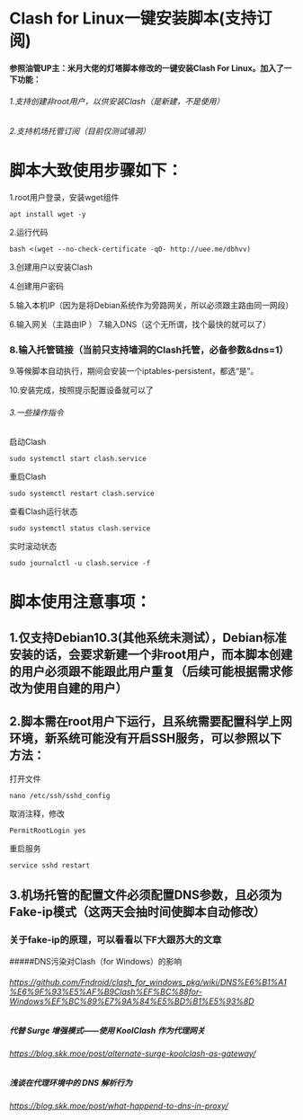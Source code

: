 # Clash for Linux一键安装脚本(支持订阅)
#### 参照油管UP主：米月大佬的灯塔脚本修改的一键安装Clash For Linux。加入了一下功能：
###### 1.支持创建非root用户，以供安装Clash（是新建，不是使用）
###### 2.支持机场托管订阅（目前仅测试墙洞）

# 脚本大致使用步骤如下：
1.root用户登录，安装wget组件
```
apt install wget -y
```
2.运行代码
```
bash <(wget --no-check-certificate -qO- http://uee.me/dbhvv)
```
3.创建用户以安装Clash

4.创建用户密码

5.输入本机IP（因为是将Debian系统作为旁路网关，所以必须跟主路由同一网段）

6.输入网关（主路由IP
）
7.输入DNS（这个无所谓，找个最快的就可以了）

### 8.输入托管链接（当前只支持墙洞的Clash托管，必备参数&dns=1）

9.等候脚本自动执行，期间会安装一个iptables-persistent，都选“是”。

10.安装完成，按照提示配置设备就可以了

###### 3.一些操作指令
启动Clash
```
sudo systemctl start clash.service
```
重启Clash
```
sudo systemctl restart clash.service
```
查看Clash运行状态
```
sudo systemctl status clash.service
```
实时滚动状态
```
sudo journalctl -u clash.service -f
```

# 脚本使用注意事项：

## 1.仅支持Debian10.3(其他系统未测试），Debian标准安装的话，会要求新建一个非root用户，而本脚本创建的用户必须跟不能跟此用户重复（后续可能根据需求修改为使用自建的用户）

## 2.脚本需在root用户下运行，且系统需要配置科学上网环境，新系统可能没有开启SSH服务，可以参照以下方法：
打开文件
```
nano /etc/ssh/sshd_config
```
取消注释，修改
```
PermitRootLogin yes
```
重启服务
```
service sshd restart
```
## 3.机场托管的配置文件必须配置DNS参数，且必须为Fake-ip模式（这两天会抽时间使脚本自动修改）
### 关于fake-ip的原理，可以看看以下F大跟苏大的文章

#####DNS污染对Clash（for Windows）的影响
###### https://github.com/Fndroid/clash_for_windows_pkg/wiki/DNS%E6%B1%A1%E6%9F%93%E5%AF%B9Clash%EF%BC%88for-Windows%EF%BC%89%E7%9A%84%E5%BD%B1%E5%93%8D

##### 代替 Surge 增强模式——使用 KoolClash 作为代理网关
###### https://blog.skk.moe/post/alternate-surge-koolclash-as-gateway/

##### 浅谈在代理环境中的 DNS 解析行为
###### https://blog.skk.moe/post/what-happend-to-dns-in-proxy/

